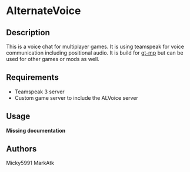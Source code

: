 # AlternateVoice

## Description

This is a voice chat for multiplayer games. It is using teamspeak for voice communication including positional audio. It is build for [gt-mp](http://gt-mp.net) but can be used for other games or mods as well.

## Requirements

 * Teamspeak 3 server 
 * Custom game server to include the ALVoice server

## Usage

**Missing documentation**

## Authors

Micky5991
MarkAtk
